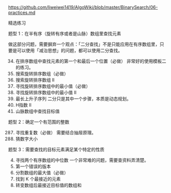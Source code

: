 https://github.com/liweiwei1419/AlgoWiki/blob/master/BinarySearch/06-practices.md

精选练习

题型 1：在半有序（旋转有序或者是山脉）数组里查找元素

做这部分问题，需要摒弃一个观点：「二分查找」不是只能应用在有序数组里，只要是可以使用「减治思想」的问题，都可以使用二分查找。

34. 在排序数组中查找元素的第一个和最后一个位置（必做）	非常好的使用模板二的练习。  
33. 搜索旋转排序数组（必做）  
81. 搜索旋转排序数组 II	  
153. 寻找旋转排序数组中的最小值（必做）	
154. 寻找旋转排序数组中的最小值 II	  
300. 最长上升子序列	二分只是其中一个步骤，本质是动态规划。  
275. H指数 II	  
1095. 山脉数组中查找目标值  

题型 2：确定一个有范围的整数

287. 寻找重复数（必做）	需要结合抽屉原理。  
374. 猜数字大小	  

题型 3：需要查找的目标元素满足某个特定的性质
 
4. 寻找两个有序数组的中位数	一个非常难的问题，需要查资料弄清楚。  
278. 第一个错误的版本	  
410. 分割数组的最大值（必做）	  
658. 找到 K 个最接近的元素	  
1300. 转变数组后最接近目标值的数组和	  

